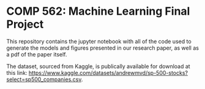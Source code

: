# COMP 562: Machine Learning Final Project

This repository contains the jupyter notebook with all of the code used to generate the models and figures presented in our research paper, as well as a pdf of the paper itself.

The dataset, sourced from Kaggle, is publically available for download at this link: https://www.kaggle.com/datasets/andrewmvd/sp-500-stocks?select=sp500_companies.csv.
